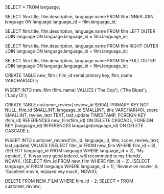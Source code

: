 SELECT * FROM language;

SELECT film.title, film.description, language.name FROM film
INNER JOIN language ON language.language_id = film.language_id;

SELECT film.title, film.description, language.name FROM film
LEFT OUTER JOIN language ON language.language_id = film.language_id;

SELECT film.title, film.description, language.name FROM film
RIGHT OUTER JOIN language ON language.language_id = film.language_id;

SELECT film.title, film.description, language.name FROM film
FULL OUTER JOIN language ON language.language_id = film.language_id;

CREATE TABLE new_film (
film_id serial primary key,
film_name VARCHAR(40)
);

INSERT INTO new_film (film_name) VALUES
('The Cop'),
('The Blues'),
('Lady Di');

CREATE TABLE customer_review(
review_id SERIAL PRIMARY KEY NOT NULL,
film_id SMALLINT,
language_id SMALLINT,
title VARCHAR(40),
score SMALLINT,
review_text TEXT,
last_update TIMESTAMP,
FOREIGN KEY (film_id) REFERENCES new_film(film_id) ON DELETE CASCADE,
FOREIGN KEY (language_id) REFERENCES language(language_id) ON DELETE CASCADE
);

INSERT INTO customer_review(film_id, language_id, title, score, review_text, last_update) 
VALUES
((SELECT film_id FROM new_film WHERE film_id = 3), (SELECT language_id FROM language WHERE language_id = 2), 'My opinion', 
7, 'It was very good indeed, will recommend to my friends', NOW()),
((SELECT film_id FROM new_film WHERE film_id = 2), (SELECT language_id FROM language WHERE language_id = 1), 'Review on movie', 
8, 'Excellent movie, enjoyed vey much', NOW());

DELETE FROM NEW_FILM WHERE film_id = 2;
SELECT * FROM customer_review;


